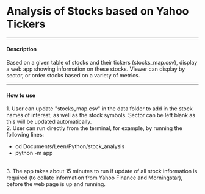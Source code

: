 <html>
<h1> Analysis of Stocks based on Yahoo Tickers </h1>
<hr>

<h4> Description </h4>
Based on a given table of stocks and their tickers (stocks_map.csv), display a web app showing information on these stocks. Viewer can display by sector, or order stocks based on a variety of metrics.
<hr>

<h4> How to use </h4>
1. User can update "stocks_map.csv" in the data folder to add in the stock names of interest, as well as the stock symbols. Sector can be left blank as this will be updated automatically. <br>
2. User can run directly from the terminal, for example, by running the following lines:

- cd Documents/Leen/Python/stock_analysis
- python -m app

<br>
3. The app takes about 15 minutes to run if update of all stock information is required (to collate information from Yahoo Finance and Morningstar), before the web page is up and running.

</html>
